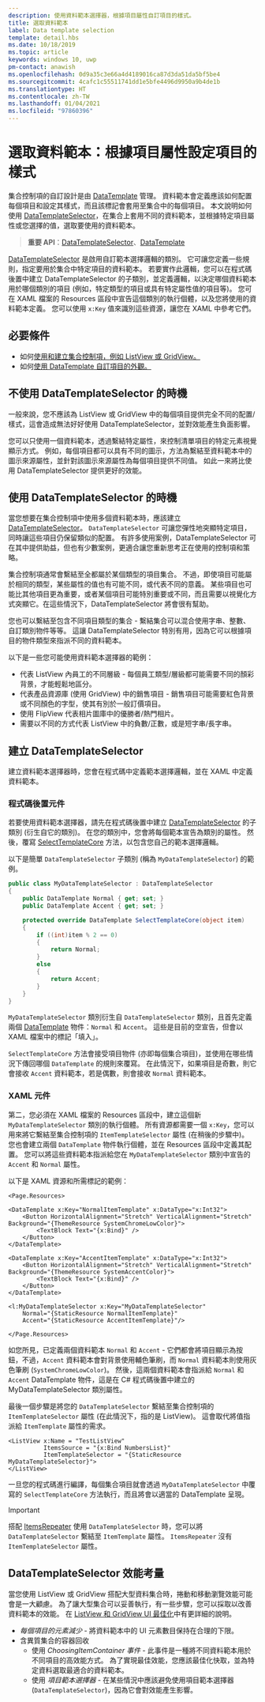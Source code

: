 ```yaml
---
description: 使用資料範本選擇器，根據項目屬性自訂項目的樣式。
title: 選取資料範本
label: Data template selection
template: detail.hbs
ms.date: 10/18/2019
ms.topic: article
keywords: windows 10, uwp
pm-contact: anawish
ms.openlocfilehash: 0d9a35c3e66a4d4189016ca87d3da51da5bf5be4
ms.sourcegitcommit: 4cafc1c55511741dd1e5bfe4496d9950a9b4de1b
ms.translationtype: HT
ms.contentlocale: zh-TW
ms.lasthandoff: 01/04/2021
ms.locfileid: "97860396"
---
```

# <a name="data-template-selection-styling-items-based-on-their-properties"></a>選取資料範本：根據項目屬性設定項目的樣式

集合控制項的自訂設計是由 [DataTemplate](/uwp/api/windows.ui.xaml.datatemplate) 管理。 資料範本會定義應該如何配置每個項目和設定其樣式，而且該標記會套用至集合中的每個項目。 本文說明如何使用 [DataTemplateSelector](/uwp/api/windows.ui.xaml.controls.datatemplateselector)，在集合上套用不同的資料範本，並根據特定項目屬性或您選擇的值，選取要使用的資料範本。

> **重要 API**：[DataTemplateSelector](/uwp/api/windows.ui.xaml.controls.datatemplateselector)、[DataTemplate](/uwp/api/windows.ui.xaml.datatemplate)

[DataTemplateSelector](/uwp/api/windows.ui.xaml.controls.datatemplateselector) 是啟用自訂範本選擇邏輯的類別。 它可讓您定義一些規則，指定要用於集合中特定項目的資料範本。 若要實作此邏輯，您可以在程式碼後置中建立 DataTemplateSelector 的子類別，並定義邏輯，以決定哪個資料範本用於哪個類別的項目 (例如，特定類型的項目或具有特定屬性值的項目等)。 您可在 XAML 檔案的 Resources 區段中宣告這個類別的執行個體，以及您將使用的資料範本定義。 您可以使用 `x:Key` 值來識別這些資源，讓您在 XAML 中參考它們。

## <a name="prerequisites"></a>必要條件

- 如何[使用和建立集合控制項，例如 ListView 或 GridView。](listview-and-gridview.md)
- 如何[使用 DataTemplate 自訂項目的外觀。](item-containers-templates.md#data-template)

## <a name="when-not-to-use-a-datatemplateselector"></a>不使用 DataTemplateSelector 的時機

一般來說，您不應該為 ListView 或 GridView 中的每個項目提供完全不同的配置/樣式，這會造成無法好好使用 DataTemplateSelector，並對效能產生負面影響。

您可以只使用一個資料範本，透過繫結特定屬性，來控制清單項目的特定元素視覺顯示方式。 例如，每個項目都可以具有不同的圖示，方法為繫結至資料範本中的圖示來源屬性，並針對該圖示來源屬性為每個項目提供不同值。 如此一來將比使用 DataTemplateSelector 提供更好的效能。

## <a name="when-to-use-a-datatemplateselector"></a>使用 DataTemplateSelector 的時機

當您想要在集合控制項中使用多個資料範本時，應該建立 [DataTemplateSelector](/uwp/api/windows.ui.xaml.controls.datatemplateselector)。 `DataTemplateSelector` 可讓您彈性地突顯特定項目，同時讓這些項目仍保留類似的配置。 有許多使用案例，DataTemplateSelector 可在其中提供助益，但也有少數案例，更適合讓您重新思考正在使用的控制項和策略。

集合控制項通常會繫結至全都屬於某個類型的項目集合。 不過，即使項目可能屬於相同的類型，某些屬性的值也有可能不同，或代表不同的意義。 某些項目也可能比其他項目更為重要，或者某個項目可能特別重要或不同，而且需要以視覺化方式突顯它。在這些情況下，DataTemplateSelector 將會很有幫助。

您也可以繫結至包含不同項目類型的集合 - 繫結集合可以混合使用字串、整數、自訂類別物件等等。 這讓 DataTemplateSelector 特別有用，因為它可以根據項目的物件類型來指派不同的資料範本。

以下是一些您可能使用資料範本選擇器的範例：

- 代表 ListView 內員工的不同層級 - 每個員工類型/層級都可能需要不同的顏彩背景，才能輕鬆地區分。
- 代表產品資源庫 (使用 GridView) 中的銷售項目 - 銷售項目可能需要紅色背景或不同顏色的字型，使其有別於一般訂價項目。
- 使用 FlipView 代表相片圖庫中的優勝者/熱門相片。
- 需要以不同的方式代表 ListView 中的負數/正數，或是短字串/長字串。

## <a name="create-a-datatemplateselector"></a>建立 DataTemplateSelector

建立資料範本選擇器時，您會在程式碼中定義範本選擇邏輯，並在 XAML 中定義資料範本。

### <a name="code-behind-component"></a>程式碼後置元件

若要使用資料範本選擇器，請先在程式碼後置中建立 [DataTemplateSelector](/uwp/api/windows.ui.xaml.controls.datatemplateselector) 的子類別 (衍生自它的類別)。 在您的類別中，您會將每個範本宣告為類別的屬性。 然後，覆寫 [SelectTemplateCore](/uwp/api/windows.ui.xaml.controls.datatemplateselector.selecttemplatecore) 方法，以包含您自己的範本選擇邏輯。

以下是簡單 `DataTemplateSelector` 子類別 (稱為 `MyDataTemplateSelector`) 的範例。

```csharp
public class MyDataTemplateSelector : DataTemplateSelector
{
    public DataTemplate Normal { get; set; }
    public DataTemplate Accent { get; set; }

    protected override DataTemplate SelectTemplateCore(object item)
    {
        if ((int)item % 2 == 0)
        {
            return Normal;
        }
        else
        {
            return Accent;
        }
    }
}
```

`MyDataTemplateSelector` 類別衍生自 `DataTemplateSelector` 類別，且首先定義兩個 [DataTemplate](/uwp/api/windows.ui.xaml.datatemplate) 物件：`Normal` 和 `Accent`。 這些是目前的空宣告，但會以 XAML 檔案中的標記「填入」。

`SelectTemplateCore` 方法會接受項目物件 (亦即每個集合項目)，並使用在哪些情況下傳回哪個 `DataTemplate` 的規則來覆寫。 在此情況下，如果項目是奇數，則它會接收 `Accent` 資料範本，若是偶數，則會接收 `Normal` 資料範本。

### <a name="xaml-component"></a>XAML 元件

第二，您必須在 XAML 檔案的 Resources 區段中，建立這個新 `MyDataTemplateSelector` 類別的執行個體。 所有資源都需要一個 `x:Key`，您可以用來將它繫結至集合控制項的 `ItemTemplateSelector` 屬性 (在稍後的步驟中)。 您也會建立兩個 `DataTemplate` 物件執行個體，並在 Resources 區段中定義其配置。 您可以將這些資料範本指派給您在 `MyDataTemplateSelector` 類別中宣告的 `Accent` 和 `Normal` 屬性。

以下是 XAML 資源和所需標記的範例：

```xaml
<Page.Resources>

<DataTemplate x:Key="NormalItemTemplate" x:DataType="x:Int32">
    <Button HorizontalAlignment="Stretch" VerticalAlignment="Stretch" Background="{ThemeResource SystemChromeLowColor}">
        <TextBlock Text="{x:Bind}" />
    </Button>
</DataTemplate>

<DataTemplate x:Key="AccentItemTemplate" x:DataType="x:Int32">
    <Button HorizontalAlignment="Stretch" VerticalAlignment="Stretch" Background="{ThemeResource SystemAccentColor}">
        <TextBlock Text="{x:Bind}" />
    </Button>
</DataTemplate>

<l:MyDataTemplateSelector x:Key="MyDataTemplateSelector"
    Normal="{StaticResource NormalItemTemplate}"
    Accent="{StaticResource AccentItemTemplate}"/>

</Page.Resources>
```

如您所見，已定義兩個資料範本 `Normal` 和 `Accent` - 它們都會將項目顯示為按鈕，不過，`Accent` 資料範本會對背景使用輔色筆刷，而 `Normal` 資料範本則使用灰色筆刷 (`SystemChromeLowColor`)。 然後，這兩個資料範本會指派給 `Normal` 和 `Accent` DataTemplate 物件，這是在 C# 程式碼後置中建立的 MyDataTemplateSelector 類別屬性。

最後一個步驟是將您的 `DataTemplateSelector` 繫結至集合控制項的 `ItemTemplateSelector` 屬性 (在此情況下，指的是 ListView)。 這會取代將值指派給 `ItemTemplate` 屬性的需求。 

```xaml
<ListView x:Name = "TestListView"
          ItemsSource = "{x:Bind NumbersList}"
          ItemTemplateSelector = "{StaticResource MyDataTemplateSelector}">
</ListView>
```

一旦您的程式碼進行編譯，每個集合項目就會透過 `MyDataTemplateSelector` 中覆寫的 `SelectTemplateCore` 方法執行，而且將會以適當的 DataTemplate 呈現。

> [!IMPORTANT]
> 搭配 [ItemsRepeater](/uwp/api/microsoft.ui.xaml.controls.itemsrepeater?view=winui-2.2&preserve-view=true) 使用 `DataTemplateSelector` 時，您可以將 `DataTemplateSelector` 繫結至 `ItemTemplate` 屬性。 `ItemsRepeater` 沒有 `ItemTemplateSelector` 屬性。

## <a name="datatemplateselector-performance-considerations"></a>DataTemplateSelector 效能考量

當您使用 ListView 或 GridView 搭配大型資料集合時，捲動和移動瀏覽效能可能會是一大顧慮。 為了讓大型集合可以妥善執行，有一些步驟，您可以採取以改善資料範本的效能。 在 [ListView 和 GridView UI 最佳化](../../debug-test-perf/optimize-gridview-and-listview.md)中有更詳細的說明。

- _每個項目的元素減少_ - 將資料範本中的 UI 元素數目保持在合理的下限。
- 含異質集合的容器回收
  - 使用 _ChoosingItemContainer 事件_ - 此事件是一種將不同資料範本用於不同項目的高效能方式。 為了實現最佳效能，您應該最佳化快取，並為特定資料選取最適合的資料範本。
  - 使用 _項目範本選擇器_ - 在某些情況中應該避免使用項目範本選擇器 (`DataTemplateSelector`)，因為它會對效能產生影響。

